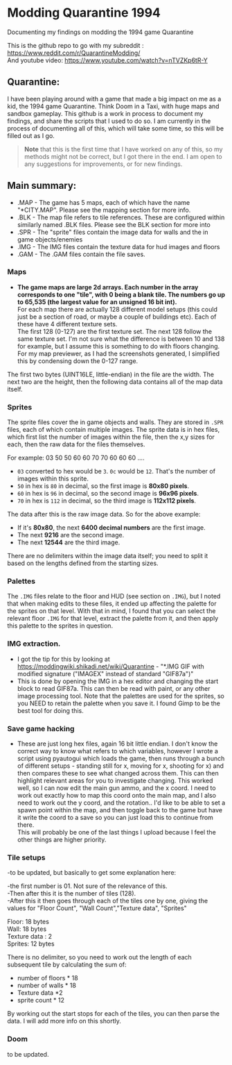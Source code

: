 # Modding Quarantine 1994
Documenting my findings on modding the 1994 game Quarantine

This is the github repo to go with my subreddit : https://www.reddit.com/r/QuarantineModding/  
And youtube video: https://www.youtube.com/watch?v=nTVZKp6tR-Y

## Quarantine:
I have been playing around with a game that made a big impact on me as a kid, the 1994 game Quarantine. Think Doom in a Taxi, with huge maps and sandbox gameplay. This github is a work in process to document my findings, and share the scripts that I used to do so. I am currently in the process of documenting all of this, which will take some time, so this will be filled out as I go.

> **Note** that this is the first time that I have worked on any of this, so my methods might not be correct, but I got there in the end. I am open to any suggestions for improvements, or for new findings.

## Main summary:
- .MAP - The game has 5 maps, each of which have the name "*CITY.MAP". Please see the mapping section for more info.  
- .BLK - The map file refers to tile references. These are configured within similarly named .BLK files. Please see the BLK section for more into  
- .SPR - The "sprite" files contain the image data for walls and the in game objects/enemies  
- .IMG - The IMG files contain the texture data for hud images and floors  
- .GAM - The .GAM files contain the file saves.  

### Maps
- **The game maps are large 2d arrays. Each number in the array corresponds to one "tile", with 0 being a blank tile. The numbers go up to 65,535 (the largest value for an unsigned 16 bit int).**  
For each map there are actually 128 different model setups (this could just be a section of road, or maybe a couple of buildings etc). Each of these have 4 different texture sets.  
The first 128 (0-127) are the first texture set. The next 128 follow the same texture set. I'm not sure what the difference is between 10 and 138 for example, but I assume this is something to do with floors changing.  
For my map previewer, as I had the screenshots generated, I simplified this by condensing down the 0-127 range.

The first two bytes (UINT16LE, little-endian) in the file are the width. The next two are the height, then the following data contains all of the map data itself. 

### Sprites
The sprite files cover the in game objects and walls. They are stored in `.SPR` files, each of which contain multiple images. The sprite data is in hex files, which first list the number of images within the file, then the x,y sizes for each, then the raw data for the files themselves.

For example:
03 50 50 60 60 70 70 60 60 60 ....

- `03` converted to hex would be `3`. `0c` would be `12`. That's the number of images within this sprite.  
- `50` in hex is `80` in decimal, so the first image is **80x80 pixels**.  
- `60` in hex is `96` in decimal, so the second image is **96x96 pixels**.  
- `70` in hex is `112` in decimal, so the third image is **112x112 pixels**.

The data after this is the raw image data. So for the above example:  
- If it's **80x80**, the next **6400 decimal numbers** are the first image.  
- The next **9216** are the second image.  
- The next **12544** are the third image.

There are no delimiters within the image data itself; you need to split it based on the lengths defined from the starting sizes.

### Palettes
The `.IMG` files relate to the floor and HUD (see section on `.IMG`), but I noted that when making edits to these files, it ended up affecting the palette for the sprites on that level. With that in mind, I found that you can select the relevant floor `.IMG` for that level, extract the palette from it, and then apply this palette to the sprites in question.

### IMG extraction.
- I got the tip for this by looking at https://moddingwiki.shikadi.net/wiki/Quarantine - "*.IMG GIF with modified signature ("IMAGEX" instead of standard "GIF87a")"
- This is done by opening the IMG in a hex editor and changing the start block to read GIF87a. This can then be read with paint, or any other image processing tool. Note that the palettes are used for the sprites, so you NEED to retain the palette when you save it. I found Gimp to be the best tool for doing this.

### Save game hacking
- These are just long hex files, again 16 bit little endian. I don't know the correct way to know what refers to which variables, however I wrote a script using pyautogui which loads the game, then runs through a bunch of different setups - standing still for x, moving for x, shooting for x) and then compares these to see what changed across them. This can then highlight relevant areas for you to investigate changing. This worked well, so I can now edit the main gun ammo, and the x coord. I need to work out exactly how to map this coord onto the main map, and I also need to work out the y coord, and the rotation.. I'd like to be able to set a spawn point within the map, and then toggle back to the game but have it write the coord to a save so you can just load this to continue from there.  
This will probably be one of the last things I upload because I feel the other things are higher priority.

### Tile setups
-to be updated, but basically to get some explanation here:

-the first number is 01. Not sure of the relevance of this.  
-Then after this it is the number of tiles (128).  
-After this it then goes through each of the tiles one by one, giving the values for "Floor Count", "Wall Count","Texture data", "Sprites"

Floor: 18 bytes  
Wall: 18 bytes  
Texture data : 2  
Sprites: 12 bytes  

There is no delimiter, so you need to work out the length of each subsequent tile by calculating the sum of:  
- number of floors * 18  
- number of walls * 18  
- Texture data *2  
- sprite count * 12

By working out the start stops for each of the tiles, you can then parse the data. I will add more info on this shortly.

### Doom
to be updated.
